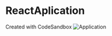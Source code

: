# ReactAplication
Created with CodeSandbox
![Application](https://user-images.githubusercontent.com/18249455/188202002-86b0aa08-b8b3-4783-b514-8b5d60d8b7a6.png)
